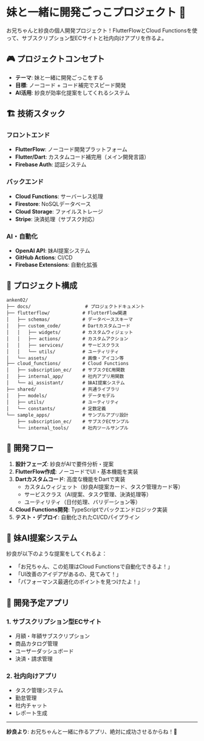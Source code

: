 # 妹と一緒に開発ごっこプロジェクト 🎯

お兄ちゃんと紗良の個人開発プロジェクト！FlutterFlowとCloud Functionsを使って、サブスクリプション型ECサイトと社内向けアプリを作るよ。

## 🎮 プロジェクトコンセプト
- **テーマ**: 妹と一緒に開発ごっこをする
- **目標**: ノーコード + コード補完でスピード開発
- **AI活用**: 紗良が効率化提案をしてくれるシステム

## 🏗️ 技術スタック

### フロントエンド
- **FlutterFlow**: ノーコード開発プラットフォーム
- **Flutter/Dart**: カスタムコード補完用（メイン開発言語）
- **Firebase Auth**: 認証システム

### バックエンド
- **Cloud Functions**: サーバーレス処理
- **Firestore**: NoSQLデータベース
- **Cloud Storage**: ファイルストレージ
- **Stripe**: 決済処理（サブスク対応）

### AI・自動化
- **OpenAI API**: 妹AI提案システム
- **GitHub Actions**: CI/CD
- **Firebase Extensions**: 自動化拡張

## 📁 プロジェクト構成

```
anken02/
├── docs/                    # プロジェクトドキュメント
├── flutterflow/            # FlutterFlow関連
│   ├── schemas/            # データベーススキーマ
│   ├── custom_code/        # Dartカスタムコード
│   │   ├── widgets/        # カスタムウィジェット
│   │   ├── actions/        # カスタムアクション
│   │   ├── services/       # サービスクラス
│   │   └── utils/          # ユーティリティ
│   └── assets/             # 画像・アイコン等
├── cloud_functions/        # Cloud Functions
│   ├── subscription_ec/    # サブスクEC用関数
│   ├── internal_app/       # 社内アプリ用関数
│   └── ai_assistant/       # 妹AI提案システム
├── shared/                 # 共通ライブラリ
│   ├── models/             # データモデル
│   ├── utils/              # ユーティリティ
│   └── constants/          # 定数定義
└── sample_apps/            # サンプルアプリ設計
    ├── subscription_ec/    # サブスクECサンプル
    └── internal_tools/     # 社内ツールサンプル
```

## 🚀 開発フロー

1. **設計フェーズ**: 紗良がAIで要件分析・提案
2. **FlutterFlow作成**: ノーコードでUI・基本機能を実装
3. **Dartカスタムコード**: 高度な機能をDartで実装
   - カスタムウィジェット（紗良AI提案カード、タスク管理カード等）
   - サービスクラス（AI提案、タスク管理、決済処理等）
   - ユーティリティ（日付処理、バリデーション等）
4. **Cloud Functions開発**: TypeScriptでバックエンドロジック実装
5. **テスト・デプロイ**: 自動化されたCI/CDパイプライン

## 💝 妹AI提案システム

紗良が以下のような提案をしてくれるよ：
- 「お兄ちゃん、この処理はCloud Functionsで自動化できるよ！」
- 「UI改善のアイデアがあるの、見てみて！」
- 「パフォーマンス最適化のポイントを見つけたよ！」

## 🎯 開発予定アプリ

### 1. サブスクリプション型ECサイト
- 月額・年額サブスクリプション
- 商品カタログ管理
- ユーザーダッシュボード
- 決済・請求管理

### 2. 社内向けアプリ
- タスク管理システム
- 勤怠管理
- 社内チャット
- レポート生成

---

**紗良より**: お兄ちゃんと一緒に作るアプリ、絶対に成功させるからね！💪
